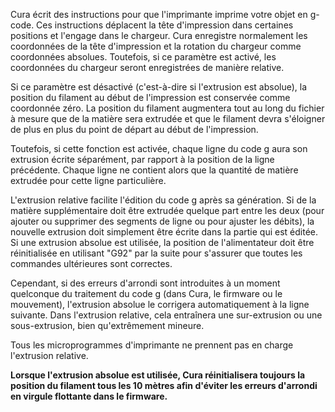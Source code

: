 Cura écrit des instructions pour que l'imprimante imprime votre objet en g-code. Ces instructions déplacent la tête d'impression dans certaines positions et l'engage dans le chargeur. Cura enregistre normalement les coordonnées de la tête d'impression et la rotation du chargeur comme coordonnées absolues. Toutefois, si ce paramètre est activé, les coordonnées du chargeur seront enregistrées de manière relative.

Si ce paramètre est désactivé (c'est-à-dire si l'extrusion est absolue), la position du filament au début de l'impression est conservée comme coordonnée zéro. La position du filament augmentera tout au long du fichier à mesure que de la matière sera extrudée et que le filament devra s'éloigner de plus en plus du point de départ au début de l'impression.

Toutefois, si cette fonction est activée, chaque ligne du code g aura son extrusion écrite séparément, par rapport à la position de la ligne précédente. Chaque ligne ne contient alors que la quantité de matière extrudée pour cette ligne particulière.

L'extrusion relative facilite l'édition du code g après sa génération. Si de la matière supplémentaire doit être extrudée quelque part entre les deux (pour ajouter ou supprimer des segments de ligne ou pour ajuster les débits), la nouvelle extrusion doit simplement être écrite dans la partie qui est éditée. Si une extrusion absolue est utilisée, la position de l'alimentateur doit être réinitialisée en utilisant "G92" par la suite pour s'assurer que toutes les commandes ultérieures sont correctes.

Cependant, si des erreurs d'arrondi sont introduites à un moment quelconque du traitement du code g (dans Cura, le firmware ou le mouvement), l'extrusion absolue le corrigera automatiquement à la ligne suivante. Dans l'extrusion relative, cela entraînera une sur-extrusion ou une sous-extrusion, bien qu'extrêmement mineure.

Tous les microprogrammes d'imprimante ne prennent pas en charge l'extrusion relative.

**Lorsque l'extrusion absolue est utilisée, Cura réinitialisera toujours la position du filament tous les 10 mètres afin d'éviter les erreurs d'arrondi en virgule flottante dans le firmware.**



